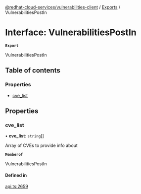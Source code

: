 [@redhat-cloud-services/vulnerabilities-client](../README.md) / [Exports](../modules.md) / VulnerabilitiesPostIn

# Interface: VulnerabilitiesPostIn

**`Export`**

VulnerabilitiesPostIn

## Table of contents

### Properties

- [cve\_list](VulnerabilitiesPostIn.md#cve_list)

## Properties

### cve\_list

• **cve\_list**: `string`[]

Array of CVEs to provide info about

**`Memberof`**

VulnerabilitiesPostIn

#### Defined in

[api.ts:2659](https://github.com/RedHatInsights/javascript-clients/blob/main/packages/vulnerabilities/git-api/api.ts#L2659)
